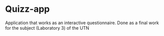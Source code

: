 # Quizz-app
Application that works as an interactive questionnaire. Done as a final work for the subject (Laboratory 3) of the UTN
